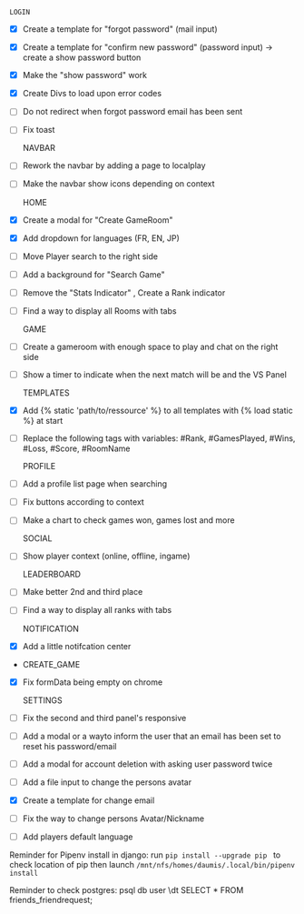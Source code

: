     LOGIN

- [X] Create a template for "forgot password" (mail input)
- [X] Create a template for "confirm new password" (password input) -> create a show password button
- [X] Make the "show password" work
- [X] Create Divs to load upon error codes
- [ ] Do not redirect when forgot password email has been sent
- [ ] Fix toast

    NAVBAR
- [ ] Rework the navbar by adding a page to localplay
- [ ] Make the navbar show icons depending on context

    HOME
- [X] Create a modal for "Create GameRoom"
- [X] Add dropdown for languages (FR, EN, JP)
- [ ] Move Player search to the right side
- [ ] Add a background for "Search Game"
- [ ] Remove the "Stats Indicator" , Create a Rank indicator
- [ ] Find a way to display all Rooms with tabs

    GAME
- [ ] Create a gameroom with enough space to play and chat on the right side
- [ ] Show a timer to indicate when the next match will be and the VS Panel

    TEMPLATES
- [x] Add {% static 'path/to/ressource' %} to all templates with {% load static %} at start
- [ ] Replace the following tags with variables: #Rank, #GamesPlayed, #Wins, #Loss, #Score, #RoomName

    PROFILE
- [ ] Add a profile list page when searching
- [ ] Fix buttons according to context
- [ ] Make a chart to check games won, games lost and more

    SOCIAL
- [ ] Show player context (online, offline, ingame)

    LEADERBOARD
- [ ] Make better 2nd and third place
- [ ] Find a way to display all ranks with tabs

    NOTIFICATION
- [X] Add a little notifcation center

-   CREATE_GAME
- [X] Fix formData being empty on chrome

    SETTINGS
- [ ] Fix the second and third panel's responsive
- [ ] Add a modal or a wayto inform the user that an email has been set to reset his password/email
- [ ] Add a modal for account deletion with asking user password twice
- [ ] Add a file input to change the persons avatar
- [X] Create a template for change email
- [ ] Fix the way to change persons Avatar/Nickname
- [ ] Add players default language

Reminder for Pipenv install in django:
run ```pip install --upgrade pip ``` to check location of pip
then launch ```/mnt/nfs/homes/daumis/.local/bin/pipenv install```

Reminder to check postgres:
psql db user
\dt
SELECT * FROM friends_friendrequest;